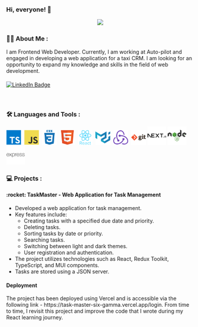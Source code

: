 ### Hi, everyone! 👋

<div id="header" align="center" style="margin-bottom: 20px;">
  <img src="https://media.giphy.com/media/3Fox4sRv6aRS9bCggt/giphy-downsized-large.gif" width="300">
</div>

### :man_technologist: About Me :
<div style="margin-bottom: 20px;">
I am Frontend Web Developer. Currently, I am working at Auto-pilot and engaged in developing a web application for a taxi CRM. 
I am looking for an opportunity to expand my knowledge and skills in the field of web development.
  <br/>
</div>

<div id="badges" style="margin-bottom: 20px;">
  <a href="https://www.linkedin.com/in/alexander-gurinovich-341330296">
    <img src="https://img.shields.io/badge/LinkedIn-blue?style=for-the-badge&logo=linkedin&logoColor=white" alt="LinkedIn Badge"/>
  </a>
</div>

<div style="margin-bottom: 20px;">
<img src="https://komarev.com/ghpvc/?username=hrumstik&style=flat-square&color=blue" alt=""/>
</div>

### :hammer_and_wrench: Languages and Tools :
<div style="margin-bottom: 20px;">
  <img src="https://github.com/devicons/devicon/blob/master/icons/typescript/typescript-original.svg" title="TypeScript" alt="TypeScript" width="40" height="40"/>&nbsp;
  <img src="https://github.com/devicons/devicon/blob/master/icons/javascript/javascript-original.svg" title="JavaScript" alt="JavaScript" width="40" height="40"/>&nbsp;
  <img src="https://github.com/devicons/devicon/blob/master/icons/css3/css3-plain-wordmark.svg"  title="CSS3" alt="CSS" width="40" height="40"/>&nbsp;
  <img src="https://github.com/devicons/devicon/blob/master/icons/html5/html5-original.svg" title="HTML5" alt="HTML" width="40" height="40"/>&nbsp;
  <img src="https://github.com/devicons/devicon/blob/master/icons/react/react-original-wordmark.svg" title="React" alt="React" width="40" height="40"/>&nbsp;
  <img src="https://github.com/devicons/devicon/blob/master/icons/materialui/materialui-original.svg" title="Material UI" alt="Material UI" width="40" height="40"/>&nbsp;
  <img src="https://github.com/devicons/devicon/blob/master/icons/redux/redux-original.svg" title="Redux" alt="Redux " width="40" height="40"/>&nbsp;
  <img src="https://github.com/devicons/devicon/blob/master/icons/git/git-original-wordmark.svg" title="Git" **alt="Git" width="40" height="40"/>
  <img src="https://github.com/devicons/devicon/blob/master/icons/nextjs/nextjs-original-wordmark.svg" title="NEXT.JS" **alt="NEXT.JS" width="50" height="50"/>
  <img src="https://github.com/devicons/devicon/blob/master/icons/nodejs/nodejs-original-wordmark.svg" title="NodeJs" **alt="NodeJS" width="50" height="50"/>
  <img src="https://github.com/devicons/devicon/blob/master/icons/express/express-original-wordmark.svg" title="express" **alt="express" width="50" height="50"/>
</div>

### :computer: Projects :
<div style="margin-bottom: 20px;">
<h4>:rocket: TaskMaster - Web Application for Task Management</h4>
  <ul>
    <li>Developed a web application for task management.</li>
    <li>Key features include:
      <ul>
        <li>Creating tasks with a specified due date and priority.</li>
        <li>Deleting tasks.</li>
        <li>Sorting tasks by date or priority.</li>
        <li>Searching tasks.</li>
        <li>Switching between light and dark themes.</li>
        <li>User registration and authentication.</li>
      </ul>
    </li>
    <li>The project utilizes technologies such as React, Redux Toolkit, TypeScript, and MUI components.</li>
    <li>Tasks are stored using a JSON server.</li>
  </ul>
<h4>Deployment</h4>
The project has been deployed using Vercel and is accessible via the following link - https://task-master-six-gamma.vercel.app/login.
From time to time, I revisit this project and improve the code that I wrote during my React learning journey.
</div>

